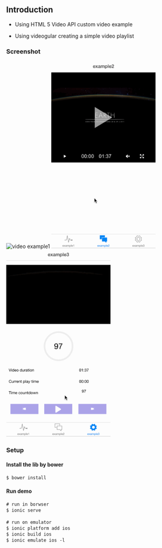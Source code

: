 ## Introduction

 * Using HTML 5 Video API custom video example

 * Using videogular creating a simple video playlist

### Screenshot

<img src="/screenshots/example1.gif" alt="video example1" height="500">
<img src="/screenshots/example2.gif" alt="video example2" height="500">
<img src="/screenshots/example3.gif" alt="video example3" height="500">

### Setup

#### Install the lib by bower
```
$ bower install
```

#### Run demo
```
# run in borwser
$ ionic serve

# run on emulator
$ ionic platform add ios
$ ionic build ios
$ ionic emulate ios -l

```
